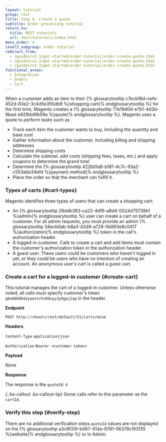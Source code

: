 ```yaml
---
layout: tutorial
group: rest
title: Step 4. Create a quote
subtitle: Order processing tutorial
return_to:
  title: REST tutorials
  url: rest/tutorials/index.html
menu_order: 4
level3_subgroup: order-tutorial
redirect_from:
  - /guides/v2.1/get-started/order-tutorial/order-create-quote.html
  - /guides/v2.2/get-started/order-tutorial/order-create-quote.html
  - /guides/v2.3/get-started/order-tutorial/order-create-quote.html
functional_areas:
  - Integration
  - Orders
  - Cart
---
```


When a customer adds an item to their {% glossarytooltip c7ecb18d-cefe-452d-83e2-3c4d5e355db9 %}shopping cart{% endglossarytooltip %} for the first time, Magento creates a {% glossarytooltip 77e19d0d-e7b1-4d3d-9bad-e92fbb9fb59a %}quote{% endglossarytooltip %}. Magento uses a quote to perform tasks such as

* Track each item the customer wants to buy, including the quantity and base cost
* Gather information about the customer, including billing and shipping addresses
* Determine shipping costs
* Calculate the subtotal, add costs (shipping fees, taxes, etc.) and apply coupons to determine the grand total
* Determine the {% glossarytooltip 422b0fa8-b181-4c7c-93a2-c553abb34efd %}payment method{% endglossarytooltip %}
* Place the order so that the merchant can fulfill it.

### Types of carts {#cart-types}

Magento identifies three types of users that can create a shopping cart:

* An {% glossarytooltip 29ddb393-ca22-4df9-a8d4-0024d75739b1 %}admin{% endglossarytooltip %} user can create a cart on behalf of a customer. For all admin requests, you must provide an admin {% glossarytooltip 34ecb0ab-b8a3-42d9-a728-0b893e8c0417 %}authorization{% endglossarytooltip %} token in the call's authorization header.
* A logged-in customer. Calls to create a cart and add items must contain the customer's authorization token in the authorization header.
* A guest user. These users could be customers who haven't logged in yet, or they could be users who have no intention of creating an account. An anonymous user's cart is called a guest cart.

### Create a cart for a logged-in customer {#create-cart}

This tutorial manages the cart of a logged-in customer. Unless otherwise noted, all calls must specify customer's token `q0u66k8h42yaevtchv09uyy3y9gaj2ap` in the header.

**Endpoint**

`POST http://<host>/rest/default/V1/carts/mine`

**Headers**

`Content-Type` `application/json`

`Authorization` `Bearer <customer token>`

**Payload**

None

**Response**

The response is the `quoteId`: `4`

{:.bs-callout .bs-callout-tip}
Some calls refer to this parameter as the `cartId`.

### Verify this step {#verify-step}

There are no additional verification steps.`quoteId` values are not displayed on the {% glossarytooltip a3c8f20f-b067-414e-9781-06378c193155 %}website{% endglossarytooltip %} or in Admin.
